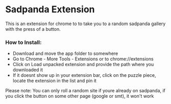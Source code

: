 # Sadpanda Extension

This is an extension for chrome to to take you to a random sadpanda gallery with the press of a button.

### How to Install:

- Download and move the app folder to somewhere
- Go to Chrome - More Tools - Extensions or to chrome://extensions
- Click on Load unpacked extension and provide the path where you downloaded it
- If it doesnt show up in your extension bar, click on the puzzle piece, locate the extension in the list and pin it


Please note: You can only roll a random site if youre already on sadpanda, if you click the button on some other page (google or smt), it won't work